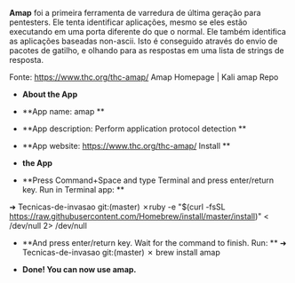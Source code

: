 **Amap** foi a primeira ferramenta de varredura de última geração para pentesters. Ele tenta identificar aplicações, mesmo se eles estão executando em uma porta diferente do que o normal. Ele também identifica as aplicações baseadas non-ascii. Isto é conseguido através do envio de pacotes de gatilho, e olhando para as respostas em uma lista de strings de resposta.

Fonte: https://www.thc.org/thc-amap/ Amap Homepage | Kali amap Repo

* **About the App**

* **App name: amap **
* **App description: Perform application protocol detection **
* **App website: https://www.thc.org/thc-amap/ Install **
* **the App**

* **Press Command+Space and type Terminal and press enter/return key. Run in Terminal app: **

➜  Tecnicas-de-invasao git:(master) ✗ruby -e "$(curl -fsSL https://raw.githubusercontent.com/Homebrew/install/master/install)" < /dev/null 2> /dev/null 

* **And press enter/return key. Wait for the command to finish. Run: **
➜  Tecnicas-de-invasao git:(master) ✗ brew install amap 

* **Done! You can now use amap.**
